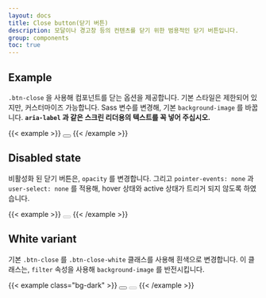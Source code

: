 ```yaml
---
layout: docs
title: Close button(닫기 버튼)
description: 모달이나 경고창 등의 컨텐츠를 닫기 위한 범용적인 닫기 버튼입니다.
group: components
toc: true
---
```


## Example

`.btn-close` 을 사용해 컴포넌트를 닫는 옵션을 제공합니다. 기본 스타일은 제한되어 있지만, 커스터마이즈 가능합니다. Sass 변수를 변경해, 기본 `background-image` 를 바꿉니다. **`aria-label` 과 같은 스크린 리더용의 텍스트를 꼭 넣어 주십시오.**


{{< example >}}
<button type="button" class="btn-close" aria-label="Close"></button>
{{< /example >}}

## Disabled state

비활성화 된 닫기 버튼은, `opacity` 를 변경합니다. 그리고 `pointer-events: none` 과 `user-select: none` 를 적용해, hover 상태와 active 상태가 트리거 되지 않도록 하였습니다.

{{< example >}}
<button type="button" class="btn-close" disabled aria-label="Close"></button>
{{< /example >}}

## White variant

기본 `.btn-close` 를 `.btn-close-white` 클래스를 사용해 흰색으로 변경합니다. 이 클래스는, `filter` 속성을 사용해 `background-image` 를 반전시킵니다.

{{< example class="bg-dark" >}}
<button type="button" class="btn-close btn-close-white" aria-label="Close"></button>
<button type="button" class="btn-close btn-close-white" disabled aria-label="Close"></button>
{{< /example >}}
